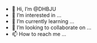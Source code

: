 - 👋 Hi, I’m @DHBJU
- 👀 I’m interested in ...
- 🌱 I’m currently learning ...
- 💞️ I’m looking to collaborate on ...
- 📫 How to reach me ...

<!---
DHBJU/DHBJU is a ✨ special ✨ repository because its `README.md` (this file) appears on your GitHub profile.
You can click the Preview link to take a look at your changes.
--->
